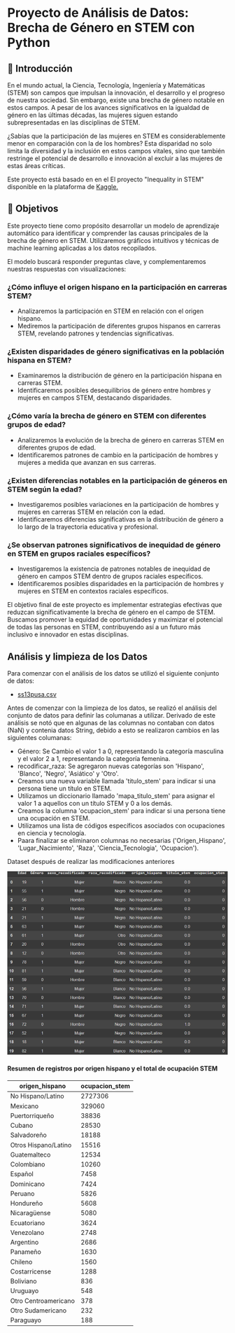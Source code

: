 # Proyecto de Análisis de Datos: Brecha de Género en STEM con Python

## :open_book: Introducción

En el mundo actual, la Ciencia, Tecnología, Ingeniería y Matemáticas (STEM) son campos que impulsan la innovación, el desarrollo y el progreso de nuestra sociedad. Sin embargo, existe una brecha de género notable en estos campos. A pesar de los avances significativos en la igualdad de género en las últimas décadas, las mujeres siguen estando subrepresentadas en las disciplinas de STEM.

¿Sabías que la participación de las mujeres en STEM es considerablemente menor en comparación con la de los hombres? Esta disparidad no solo limita la diversidad y la inclusión en estos campos vitales, sino que también restringe el potencial de desarrollo e innovación al excluir a las mujeres de estas áreas críticas.

Este proyecto está basado en en el El proyecto "Inequality in STEM" disponible en la plataforma de [Kaggle.](https://www.kaggle.com/code/minkles/inequality-in-stem/notebook)

## :dart: Objetivos

Este proyecto tiene como propósito desarrollar un modelo de aprendizaje automático para identificar y comprender las causas principales de la brecha de género en STEM. Utilizaremos gráficos intuitivos y técnicas de machine learning aplicadas a los datos recopilados.

El modelo buscará responder preguntas clave, y complementaremos nuestras respuestas con visualizaciones:
### ¿Cómo influye el origen hispano en la participación en carreras STEM?
 - Analizaremos la participación en STEM en relación con el origen hispano.
 - Mediremos la participación de diferentes grupos hispanos en carreras STEM, revelando patrones y tendencias significativas.
### ¿Existen disparidades de género significativas en la población hispana en STEM?
 - Examinaremos la distribución de género en la participación hispana en carreras STEM.
 - Identificaremos posibles desequilibrios de género entre hombres y mujeres en campos STEM, destacando disparidades.
### ¿Cómo varía la brecha de género en STEM con diferentes grupos de edad?
 - Analizaremos la evolución de la brecha de género en carreras STEM en diferentes grupos de edad.
 - Identificaremos patrones de cambio en la participación de hombres y mujeres a medida que avanzan en sus carreras.
 ### ¿Existen diferencias notables en la participación de géneros en STEM según la edad?
 - Investigaremos posibles variaciones en la participación de hombres y mujeres en carreras STEM en relación con la edad.
 - Identificaremos diferencias significativas en la distribución de género a lo largo de la
trayectoria educativa y profesional.
### ¿Se observan patrones significativos de inequidad de género en STEM en grupos raciales específicos?
 - Investigaremos la existencia de patrones notables de inequidad de género en campos STEM dentro de grupos raciales específicos.
 - Identificaremos posibles disparidades en la participación de hombres y mujeres en STEM en contextos raciales específicos.

El objetivo final de este proyecto es implementar estrategias efectivas que reduzcan significativamente la brecha de género en el campo de STEM. Buscamos promover la equidad de oportunidades y maximizar el potencial de todas las personas en STEM, contribuyendo así a un futuro más inclusivo e innovador en estas disciplinas.

## Análisis y limpieza de los Datos 
Para comenzar con el análisis de los datos se utilizó el siguiente conjunto de datos:
- [ss13pusa.csv](https://drive.google.com/file/d/1_5t_pSyMYnaYmBUjjArcUwUQDk7-ho6I/view?usp=sharing)

Antes de comenzar con la limpieza de los datos, se realizó el análisis del conjunto de datos para definir las columanas a utilizar. Derivado de este análisis se notó que en algunas de las columnas no contaban con datos (NaN) y contenia datos String, debido a esto se realizaron cambios en las siguientes columanas:

- Género: Se Cambio el valor 1 a 0, representando la categoría masculina y el valor 2 a 1, representando la categoría femenina.
- recodificar_raza: Se agregaron nuevas categorías son 'Hispano', 'Blanco', 'Negro', 'Asiático' y 'Otro'.
- Creamos una nueva variable llamada 'titulo_stem' para indicar si una persona tiene un título en STEM.
- Utilizamos un diccionario llamado 'mapa_titulo_stem' para asignar el valor 1 a aquellos con un título STEM y 0 a los demás.
- Creamos la columna 'ocupacion_stem' para indicar si una persona tiene una ocupación en STEM.
- Utilizamos una lista de códigos específicos asociados con ocupaciones en ciencia y tecnología.
- Paara finalizar se eliminaron columnas no necesarias ('Origen_Hispano', 'Lugar_Nacimiento', 'Raza', 'Ciencia_Tecnologia', 'Ocupacion').

Dataset después de realizar las modificaciones anteriores

![](https://github.com/AndreaChavezR/Proyecto__Brecha_G-nero_STEM/blob/main/imagenes/imagen%20dataframe.png)

#### Resumen de registros por origen hispano y el total de ocupación STEM 

| origen_hispano       | ocupacion_stem |
| -------------        | -------------  |
| No Hispano/Latino    |	   2727306     |
| Mexicano	            |    329060      |
| Puertorriqueño	      |    38836       |
| Cubano	              |    28530       |
| Salvadoreño	         |    18188       |
| Otros Hispano/Latino	|    15516       |
| Guatemalteco	        |    12534       | 
| Colombiano	          |    10260       |
| Español	             |    7458        |
| Dominicano	          |    7424        |
| Peruano	             |    5826        |
| Hondureño	           |    5608        |
| Nicaragüense	        |    5080        |
| Ecuatoriano	         |    3624        |
| Venezolano	          |    2748        |
| Argentino            |   	2686        |
| Panameño	            |    1630        |
| Chileno	             |    1560        |
| Costarricense	       |    1288        |
| Boliviano	           |    836         |
| Uruguayo	            |    548         |
| Otro Centroamericano	|    378         |
|Otro Sudamericano	    |    232         |
| Paraguayo	           |    188         |


